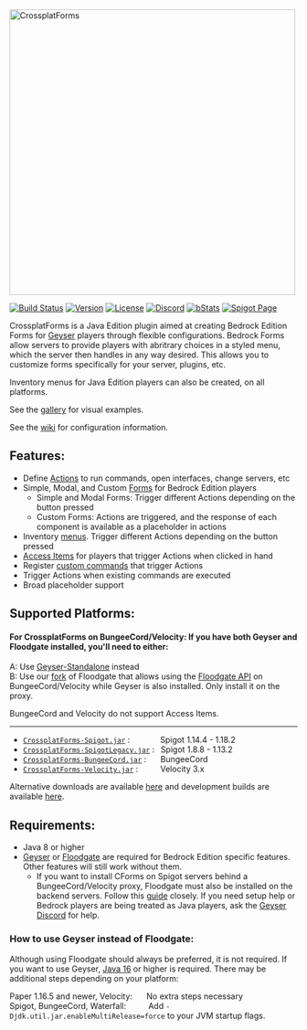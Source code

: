<img alt="CrossplatForms" width="500" src="https://github.com/kejonaMC/CrossplatForms/blob/main/images/crossplatForms.svg" /> 

[![Build Status](https://ci.kejona.dev/job/CrossplatForms/job/main/badge/icon)](https://ci.kejona.dev/job/CrossplatForms/job/main/)
[![Version](https://img.shields.io/badge/version-1.3.0-blue)](https://github.com/kejonaMC/CrossplatForms/releases)
[![License](https://img.shields.io/badge/License-GPL-orange)](https://github.com/kejonaMC/CrossplatForms/blob/master/LICENSE)
[![Discord](https://img.shields.io/discord/853331530004299807?color=7289da&label=discord&logo=discord&logoColor=white)](https://discord.gg/M2SvqCu4e9)
[![bStats](https://img.shields.io/badge/bStats-click%20me-yellow)](https://bstats.org/author/Konicai)
[![Spigot Page](https://img.shields.io/spiget/downloads/101043?color=yellow&label=Spigot%20Page)](https://www.spigotmc.org/resources/crossplatforms.101043/)  

CrossplatForms is a Java Edition plugin aimed at creating Bedrock Edition Forms for [Geyser](https://github.com/GeyserMC/Geyser) players through flexible configurations. Bedrock Forms allow servers to provide players with abritrary choices in a styled menu, which the server then handles in any way desired. This allows you to customize forms specifically for your server, plugins, etc.

Inventory menus for Java Edition players can also be created, on all platforms.

See the [gallery](images/README.md) for visual examples.

See the [wiki](https://github.com/kejonaMC/CrossplatForms/wiki) for configuration information.

## Features:

* Define [Actions](https://github.com/kejonaMCs/CrossplatForms/wiki/Common-Configuration-Elements#actions) to run commands, open interfaces, change servers, etc
* Simple, Modal, and Custom [Forms](https://github.com/kejonaMC/CrossplatForms/wiki/bedrock-forms.yml) for Bedrock Edition players
  * Simple and Modal Forms: Trigger different Actions depending on the button pressed
  * Custom Forms: Actions are triggered, and the response of each component is available as a placeholder in actions
* Inventory [menus](https://github.com/kejonaMC/CrossplatForms/wiki/java-menus.yml). Trigger different Actions depending on the button pressed
* [Access Items](https://github.com/kejonaMC/CrossplatForms/wiki/access-items.yml) for players that trigger Actions when clicked in hand
* Register [custom commands](https://github.com/kejonaMC/CrossplatForms/wiki/config.yml) that trigger Actions
* Trigger Actions when existing commands are executed
* Broad placeholder support

## Supported Platforms:

#### For CrossplatForms on BungeeCord/Velocity: If you have both Geyser and Floodgate installed, you'll need to either:  
A: Use [Geyser-Standalone](https://wiki.geysermc.org/geyser/setup/#standalone-setup) instead  
B: Use our [fork](https://github.com/kejonaMC/Floodgate) of Floodgate that allows using the [Floodgate API](https://wiki.geysermc.org/floodgate/api/) on BungeeCord/Velocity while Geyser is also installed. Only install it on the proxy.

BungeeCord and Velocity do not support Access Items.

---

* [`CrossplatForms-Spigot.jar`](https://ci.kejona.dev/job/CrossplatForms/job/main/) :&ensp;&ensp;&ensp;&ensp;&ensp;&ensp;&ensp; Spigot 1.14.4 - 1.18.2
* [`CrossplatForms-SpigotLegacy.jar`](https://ci.kejona.dev/job/CrossplatForms/job/main/) :&ensp; Spigot 1.8.8 - 1.13.2
* [`CrossplatForms-BungeeCord.jar`](https://ci.kejona.dev/job/CrossplatForms/job/main/) :&ensp;&ensp;&ensp; BungeeCord
* [`CrossplatForms-Velocity.jar`](https://ci.kejona.dev/job/CrossplatForms/job/main/) :&ensp;&ensp;&ensp;&ensp;&ensp; Velocity 3.x

Alternative downloads are available [here](https://github.com/kejonaMC/CrossplatForms/actions/workflows/push-main.yml) and development builds are available [here](https://github.com/kejonaMC/CrossplatForms/actions/workflows/push-dev.yml).

## Requirements:
* Java 8 or higher
* [Geyser](https://github.com/GeyserMC/Geyser) or [Floodgate](https://github.com/GeyserMC/Floodgate) are required for Bedrock Edition specific features. Other features will still work without them.
  * If you want to install CForms on Spigot servers behind a BungeeCord/Velocity proxy, Floodgate must also be installed on the backend servers. Follow this [guide](https://wiki.geysermc.org/floodgate/setup/) closely. If you need setup help or Bedrock players are being treated as Java players, ask the [Geyser Discord](https://discord.gg/geysermc) for help.

### How to use Geyser instead of Floodgate:

Although using Floodgate should always be preferred, it is not required. If you want to use Geyser, [Java 16](https://adoptium.net/) or higher is required. There may be additional steps depending on your platform:

Paper 1.16.5 and newer, Velocity:&ensp;&ensp;&ensp; No extra steps necessary  
Spigot, BungeeCord, Waterfall:&ensp;&ensp;&ensp;&ensp;&ensp; Add `-Djdk.util.jar.enableMultiRelease=force` to your JVM startup flags.
